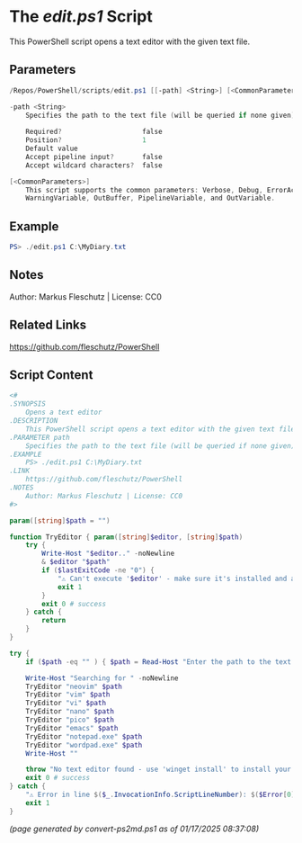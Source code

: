 The *edit.ps1* Script
===========================

This PowerShell script opens a text editor with the given text file.

Parameters
----------
```powershell
/Repos/PowerShell/scripts/edit.ps1 [[-path] <String>] [<CommonParameters>]

-path <String>
    Specifies the path to the text file (will be queried if none given)
    
    Required?                    false
    Position?                    1
    Default value                
    Accept pipeline input?       false
    Accept wildcard characters?  false

[<CommonParameters>]
    This script supports the common parameters: Verbose, Debug, ErrorAction, ErrorVariable, WarningAction, 
    WarningVariable, OutBuffer, PipelineVariable, and OutVariable.
```

Example
-------
```powershell
PS> ./edit.ps1 C:\MyDiary.txt

```

Notes
-----
Author: Markus Fleschutz | License: CC0

Related Links
-------------
https://github.com/fleschutz/PowerShell

Script Content
--------------
```powershell
<#
.SYNOPSIS
	Opens a text editor
.DESCRIPTION
	This PowerShell script opens a text editor with the given text file.
.PARAMETER path
	Specifies the path to the text file (will be queried if none given)
.EXAMPLE
	PS> ./edit.ps1 C:\MyDiary.txt
.LINK
	https://github.com/fleschutz/PowerShell
.NOTES
	Author: Markus Fleschutz | License: CC0
#>

param([string]$path = "")

function TryEditor { param([string]$editor, [string]$path)
	try {
		Write-Host "$editor.." -noNewline
		& $editor "$path"
		if ($lastExitCode -ne "0") {
			"⚠️ Can't execute '$editor' - make sure it's installed and available"
			exit 1
		}
		exit 0 # success
	} catch {
		return
	}
}

try {
	if ($path -eq "" ) { $path = Read-Host "Enter the path to the text file" }

	Write-Host "Searching for " -noNewline
	TryEditor "neovim" $path
	TryEditor "vim" $path
	TryEditor "vi" $path
	TryEditor "nano" $path
	TryEditor "pico" $path
	TryEditor "emacs" $path
	TryEditor "notepad.exe" $path
	TryEditor "wordpad.exe" $path
	Write-Host ""

	throw "No text editor found - use 'winget install' to install your favorite text editor."
	exit 0 # success
} catch {
	"⚠️ Error in line $($_.InvocationInfo.ScriptLineNumber): $($Error[0])"
	exit 1
}
```

*(page generated by convert-ps2md.ps1 as of 01/17/2025 08:37:08)*
